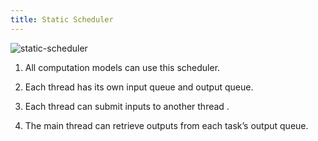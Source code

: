 ```yaml
---
title: Static Scheduler
---   
```




![static-scheduler](/img/static-scheduler.png)


1. All computation models can use this scheduler.

2. Each thread has its own input queue and output queue.

3. Each thread can submit inputs to another thread .

4. The main thread can retrieve outputs from each task’s output queue.

